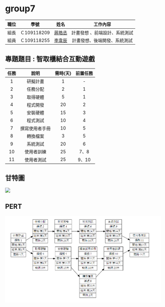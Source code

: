 # group7




| 職位 | 學號 | 姓名 | 工作內容 |
| :-----: |:------: | :-----: | :-----: |
| 組長 | Ｃ109118209 | [蔣皓丞](https://github.com/jack109118209) | 計畫發想 、前端設計、系統測試 |
| 組員 | Ｃ109118255 | [李韋辰](https://github.com/C109118255) | 計畫發想、後端開發、系統測試 |

## 專題題目 : 智取櫃結合互動遊戲

 



| 任務 | 說明 | 需時(天) | 前置任務 |
| :-----: |:------: | :-----: | :-----: |
| 1|研擬計畫 |1 | - |
| 2 | 任務分配 |2 |1 |
| 3|取得硬體| 5 | 1 |
| 4|程式開發 | 20 | 2 |
| 5|安裝硬體 | 15 | 3|
| 6|程式測試|10 |4 |
| 7| 撰寫使用者手冊| 10| 5 |
|8| 轉換檔案|3 | 5 |
|9| 系統測試|20 |6  |
|10| 使用者訓練|25 | 7、8 |
|11| 使用者測試|25 | 9、10 |



## 甘特圖
[![](https://mermaid.ink/img/pako:eNqdV1tv40QU_iuWV7sqUhrNjO957O2pgodWPKC8TOxxYsWxg-PsNltV4mVXWypUiS2FFSCxAqEurbgIEKDuwp_ZXPovmLHjZGZyhclLnPN937nMzDnOserGHlErah1HaVqNFLrSIA2JMrz4Ynj6V_-ry_xHtjyckr04aeFUURBA2iYEmwjl9g5x0yCOlOE3F4PnN6OrZ8PPrnML7H_3SpmuCoYlxkaMDY2SAr0cJ-q8vb3tn73oP3t69-ST3IImOhWMSthPSaJgqChUzRO5_fPL_t-fD1_e3F1f5BaD42oFFzGuIXGHV2f91-d3l2fDF6_HfgFH1gUyArLnH09H337Ne4a8a6Nga4wN5_se_HkzevX9mM37Ngu2nrFl34NPf-7_dP32zT_Di6vRR08Gp2f9px_PkbEKGWOuzOjN6eD8y8EPF4OXz3KLxpFtgazJCfx6O_z9Fz4BoXhOQTbnFm8S-ujq-fCP38YCfP0gKBSsB9jORIxFIkIUgggsRJwHVHGiwp_CYqkltUXogQ88ekWOma2qpg3SIlW1Qr96xMfdMK2qJc70Pk4CXAtJh2GOx6pqDbvNehJ3Iy-nPmoEKRkTmb2dBC2c9LbjME5yxL3d7d3tvT0OQ3OMI09C-XR5vBJNLQ1EUKMTbtiAbTa4X1Ics4ws3QCODTTn_juzQWzFiUcSiY90KmAyvr2QPwlwroI5EdDKBnJ0CC1TtwSBIva5fHt1AOMEDslRytcIalADYF6gMhLQheCciCRgUq9tOGUDjBdtaYuf-ADDICK8Py1bgj8xINFKT2K01awvPyBTwMzZqGV1hWOzo1lgZ2vGjMZmTJfgHSdJ_KhBsLc0Az-O0j3cCsJejqhWaVYJqXXdBkmVVoc9l5SHJPFwhEsKuy2hRD8IHo9vGDTbR3z5cI2EW9JVukds9uFgEZ1pS8qUmbNUFxXCDbsduvNLKlkgeJmZgo37w34QNZdvOpu4i3edeHWyv17m2E1jIajs6hpO2UQmNG2EdI3OPKdsWaahmRpENrtPVtkB0DGBZeuacJ9yucWVzOzS1aiFNEoZsy-e-3pCevy5DeoRDhcXILcfLr0a-dGIj2i0S5voBDe3yf3vSmWyKyoRxnF7BSSKUzIT2ezBymBiovSAGtiTMKu3JniI2dyc9Wma5nyk5FZnH6EHfdglkUve7bZqgqI88cYTW9SjfRVvQIDYrEJsMNMXRFDWHeFQhunBPO4KB2haKF0YBinuNGfzNzTdr7kyTEzexg7wPAnDar4f1BvpktAK3BqQHZw0l2xhAXuvm3YCj6yB3A4Dt8leUMS5p0FTkzecHK5XGg4sFqjmu5bvc8h6EvDTI2R1kpqBF0dzpJYi5QglnJsE6WwWvm_TJcPE00iEzY093JMamYjImsCSLSB0gCZSiQwD0SWD5F43g3JD3Okw1KJXHD8Iw8Nem4BFjbAAwEUjrgCgaX_UgL76LbLgaVMeRFPewpe_gqdzPMtc358x5W3-B3cm94a5vjOLC9K2F3pjtJNqdEL_SOBuGh_0IletpEmXlNRum_2f3glwPcEtteLjsDP5ddcL6NAskG0cfRDHLe5RrRyrR2oFGmXL0IFjGg4wLR0Bp6T21AoCZlmzkK4jCCzddizrpKQ-zhRA2bEtDTkw-9iGg07-BTqu23c)](https://mermaid-js.github.io/mermaid-live-editor/edit#pako:eNqdV1tv40QU_iuWV7sqUhrNjO957O2pgodWPKC8TOxxYsWxg-PsNltV4mVXWypUiS2FFSCxAqEurbgIEKDuwp_ZXPovmLHjZGZyhclLnPN937nMzDnOserGHlErah1HaVqNFLrSIA2JMrz4Ynj6V_-ry_xHtjyckr04aeFUURBA2iYEmwjl9g5x0yCOlOE3F4PnN6OrZ8PPrnML7H_3SpmuCoYlxkaMDY2SAr0cJ-q8vb3tn73oP3t69-ST3IImOhWMSthPSaJgqChUzRO5_fPL_t-fD1_e3F1f5BaD42oFFzGuIXGHV2f91-d3l2fDF6_HfgFH1gUyArLnH09H337Ne4a8a6Nga4wN5_se_HkzevX9mM37Ngu2nrFl34NPf-7_dP32zT_Di6vRR08Gp2f9px_PkbEKGWOuzOjN6eD8y8EPF4OXz3KLxpFtgazJCfx6O_z9Fz4BoXhOQTbnFm8S-ujq-fCP38YCfP0gKBSsB9jORIxFIkIUgggsRJwHVHGiwp_CYqkltUXogQ88ekWOma2qpg3SIlW1Qr96xMfdMK2qJc70Pk4CXAtJh2GOx6pqDbvNehJ3Iy-nPmoEKRkTmb2dBC2c9LbjME5yxL3d7d3tvT0OQ3OMI09C-XR5vBJNLQ1EUKMTbtiAbTa4X1Ics4ws3QCODTTn_juzQWzFiUcSiY90KmAyvr2QPwlwroI5EdDKBnJ0CC1TtwSBIva5fHt1AOMEDslRytcIalADYF6gMhLQheCciCRgUq9tOGUDjBdtaYuf-ADDICK8Py1bgj8xINFKT2K01awvPyBTwMzZqGV1hWOzo1lgZ2vGjMZmTJfgHSdJ_KhBsLc0Az-O0j3cCsJejqhWaVYJqXXdBkmVVoc9l5SHJPFwhEsKuy2hRD8IHo9vGDTbR3z5cI2EW9JVukds9uFgEZ1pS8qUmbNUFxXCDbsduvNLKlkgeJmZgo37w34QNZdvOpu4i3edeHWyv17m2E1jIajs6hpO2UQmNG2EdI3OPKdsWaahmRpENrtPVtkB0DGBZeuacJ9yucWVzOzS1aiFNEoZsy-e-3pCevy5DeoRDhcXILcfLr0a-dGIj2i0S5voBDe3yf3vSmWyKyoRxnF7BSSKUzIT2ezBymBiovSAGtiTMKu3JniI2dyc9Wma5nyk5FZnH6EHfdglkUve7bZqgqI88cYTW9SjfRVvQIDYrEJsMNMXRFDWHeFQhunBPO4KB2haKF0YBinuNGfzNzTdr7kyTEzexg7wPAnDar4f1BvpktAK3BqQHZw0l2xhAXuvm3YCj6yB3A4Dt8leUMS5p0FTkzecHK5XGg4sFqjmu5bvc8h6EvDTI2R1kpqBF0dzpJYi5QglnJsE6WwWvm_TJcPE00iEzY093JMamYjImsCSLSB0gCZSiQwD0SWD5F43g3JD3Okw1KJXHD8Iw8Nem4BFjbAAwEUjrgCgaX_UgL76LbLgaVMeRFPewpe_gqdzPMtc358x5W3-B3cm94a5vjOLC9K2F3pjtJNqdEL_SOBuGh_0IletpEmXlNRum_2f3glwPcEtteLjsDP5ddcL6NAskG0cfRDHLe5RrRyrR2oFGmXL0IFjGg4wLR0Bp6T21AoCZlmzkK4jCCzddizrpKQ-zhRA2bEtDTkw-9iGg07-BTqu23c)

## PERT
![pert]( pert2.png "pert")
